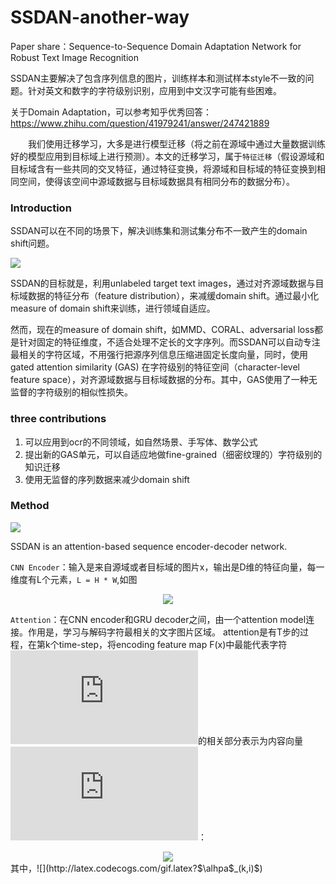 # SSDAN-another-way
Paper share：Sequence-to-Sequence Domain Adaptation Network for Robust Text Image Recognition

SSDAN主要解决了包含序列信息的图片，训练样本和测试样本style不一致的问题。针对英文和数字的字符级别识别，应用到中文汉字可能有些困难。

关于Domain Adaptation，可以参考知乎优秀回答：https://www.zhihu.com/question/41979241/answer/247421889

　　我们使用迁移学习，大多是进行模型迁移（将之前在源域中通过大量数据训练好的模型应用到目标域上进行预测）。本文的迁移学习，属于`特征迁移`（假设源域和目标域含有一些共同的交叉特征，通过特征变换，将源域和目标域的特征变换到相同空间，使得该空间中源域数据与目标域数据具有相同分布的数据分布）。

### Introduction

SSDAN可以在不同的场景下，解决训练集和测试集分布不一致产生的domain shift问题。

![](https://github.com/cassie1728/SSDAN-another-way/raw/master/ssdan1.jpg)

SSDAN的目标就是，利用unlabeled target text images，通过对齐源域数据与目标域数据的特征分布（feature distribution），来减缓domain shift。通过最小化measure of domain shift来训练，进行领域自适应。

然而，现在的measure of domain shift，如MMD、CORAL、adversarial loss都是针对固定的特征维度，不适合处理不定长的文字序列。而SSDAN可以自动专注最相关的字符区域，不用强行把源序列信息压缩进固定长度向量，同时，使用gated attention similarity (GAS) 在字符级别的特征空间（character-level feature space），对齐源域数据与目标域数据的分布。其中，GAS使用了一种无监督的字符级别的相似性损失。

### three contributions

1. 可以应用到ocr的不同领域，如自然场景、手写体、数学公式
2. 提出新的GAS单元，可以自适应地做fine-grained（细密纹理的）字符级别的知识迁移
3. 使用无监督的序列数据来减少domain shift

### Method

![](https://github.com/cassie1728/SSDAN-another-way/raw/master/ssdan2.jpg)

SSDAN is an attention-based sequence encoder-decoder network. 

`CNN Encoder`：输入是来自源域或者目标域的图片x，输出是D维的特征向量，每一维度有L个元素，`L = H * W`,如图
<div align=center><img src="https://github.com/cassie1728/SSDAN-another-way/raw/master/ssdan3.jpg"/></div>

`Attention`：在CNN encoder和GRU decoder之间，由一个attention model连接。作用是，学习与解码字符最相关的文字图片区域。
attention是有T步的过程，在第k个time-step，将encoding feature map F(x)中最能代表字符![](http://latex.codecogs.com/gif.latex?y_k)的相关部分表示为内容向量![](http://latex.codecogs.com/gif.latex?c_k)：
<div align=center><img src="https://github.com/cassie1728/SSDAN-another-way/raw/master/ssdan4.jpg"/></div>
其中，![](http://latex.codecogs.com/gif.latex?$\alhpa$_(k,i)$)
